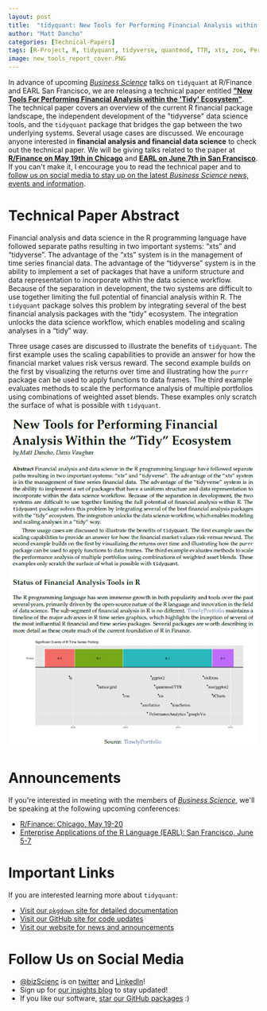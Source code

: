 ```yaml
---
layout: post
title:  "tidyquant: New Tools for Performing Financial Analysis within the Tidy Ecosystem"
author: "Matt Dancho"
categories: [Technical-Papers]
tags: [R-Project, R, tidyquant, tidyverse, quantmod, TTR, xts, zoo, PerformanceAnalytics]
image: new_tools_report_cover.PNG
---
```





In advance of upcoming [_Business Science_](http://www.business-science.io/) talks on `tidyquant` at R/Finance and EARL San Francisco, we are releasing a technical paper entitled [__"New Tools For Performing Financial Analysis within the 'Tidy' Ecosystem"__](https://github.com/business-science/reports/blob/master/new_financial_tools_tidy_ecosystem.pdf). The technical paper covers an overview of the current R financial package landscape, the independent development of the "tidyverse" data science tools, and the `tidyquant` package that bridges the gap between the two underlying systems. Several usage cases are discussed. We encourage anyone interested in __financial analysis and financial data science__ to check out the technical paper. We will be giving talks related to the paper at [__R/Finance on May 19th in Chicago__](http://www.rinfinance.com/) and [__EARL on June 7th in San Francisco__](https://earlconf.com/sanfrancisco/#speakersAnchor). If you can't make it, I encourage you to read the technical paper and to [follow us on social media to stay up on the latest _Business Science_ news, events and information](#social). 


# Technical Paper Abstract

Financial analysis and data science in the R programming language have followed separate paths resulting in two important systems: “xts” and “tidyverse”. The advantage of the “xts” system is in the management of time series financial data. The advantage of the “tidyverse” system is in the ability to implement a set of packages that have a uniform structure and data representation to incorporate within the data science workflow. Because of the separation in development, the two systems are difficult to use together limiting the full potential of financial analysis within R. The `tidyquant` package solves this problem by integrating several of the best financial analysis packages with the “tidy” ecosystem. The integration unlocks the data science workflow, which enables modeling and scaling analyses in a “tidy” way.

Three usage cases are discussed to illustrate the benefits of `tidyquant`. The first example uses the scaling capabilities to provide an answer for how the financial market values risk versus reward. The second example builds on the first by visualizing the returns over time and illustrating how the `purrr` package can be used to apply functions to data frames. The third example evaluates methods to scale the performance analysis of multiple portfolios using combinations of weighted asset blends. These examples only scratch the surface of what is possible with `tidyquant`.

![tidyquant Technical Paper Cover](/assets/new_tools_report_cover.PNG)

# Announcements

If you're interested in meeting with the members of [_Business Science_](http://www.business-science.io/), we'll be speaking at the following upcoming conferences:

* [R/Finance: Chicago, May 19-20](http://www.rinfinance.com/)
* [Enterprise Applications of the R Language (EARL): San Francisco, June 5-7](https://earlconf.com/sanfrancisco/)


# Important Links

If you are interested learning more about `tidyquant`:

* [Visit our `pkgdown` site for detailed documentation](https://business-science.github.io/tidyquant/)
* [Visit our GitHub site for code updates](https://github.com/business-science/)
* [Visit our website for news and announcements](http://www.business-science.io/)

# Follow Us on Social Media <a class="anchor" id="social"></a>

* [@bizScienc](https://twitter.com/bizScienc) is on [twitter](https://twitter.com/bizScienc) and [LinkedIn](https://www.linkedin.com/company/business.science)!
* Sign up for [our insights blog](http://www.business-science.io/) to stay updated!
* If you like our software, [star our GitHub packages](https://github.com/business-science) :)


